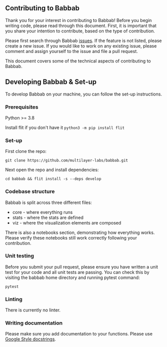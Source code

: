 
## Contributing to Babbab

Thank you for your interest in contributing to Babbab! Before you begin writing code, please read through this document. 
First, it is important that you share your intention to contribute, based on the type of contribution.

Please first search through Babbab [issues](https://github.com/multilayer-labs/babbab/issues). If the feature is not listed, please create a new issue. 
If you would like to work on any existing issue, please comment and assign yourself to the issue and file a pull request.

This document covers some of the technical aspects of contributing to Babbab.

## Developing Babbab & Set-up

To develop Babbab on your machine, you can follow the set-up instructions. 

### Prerequisites

Python >= 3.8

Install flit if you don't have it
```python3 -m pip install flit```

### Set-up

First clone the repo:

```git clone https://github.com/multilayer-labs/babbab.git```

Next open the repo and install dependencies:

```cd babbab && flit install -s --deps develop```

### Codebase structure
Babbab is split across three different files:
* core - where everything runs
* stats - where the stats are defined
* viz - where the visualization elements are composed

There is also a notebooks section, demonstrating how everything works. Please verify these notebooks still work correctly following your contribution.

### Unit testing

Before you submit your pull request, please ensure you have written a unit test for your code and all unit tests are passing.
You can check this by visiting the babbab home directory and running pytest command:

```pytest```

### Linting

There is currently no linter.

### Writing documentation

Please make sure you add documentation to your functions. Please use [Google Style docstrings](https://www.sphinx-doc.org/en/master/usage/extensions/example_google.html).
